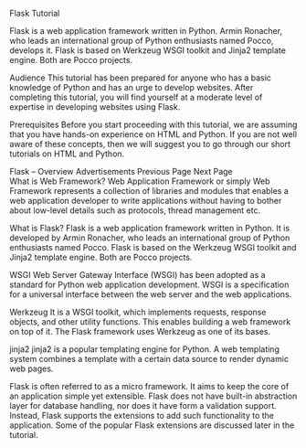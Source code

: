 
Flask Tutorial
    
Flask is a web application framework written in Python. Armin Ronacher, who leads an international group of Python enthusiasts named Pocco, develops it. Flask is based on Werkzeug WSGI toolkit and Jinja2 template engine. Both are Pocco projects.

Audience
This tutorial has been prepared for anyone who has a basic knowledge of Python and has an urge to develop websites. After completing this tutorial, you will find yourself at a moderate level of expertise in developing websites using Flask.

Prerequisites
Before you start proceeding with this tutorial, we are assuming that you have hands-on experience on HTML and Python. If you are not well aware of these concepts, then we will suggest you to go through our short tutorials on HTML and Python.


Flask – Overview
Advertisements
 Previous Page Next Page  
What is Web Framework?
Web Application Framework or simply Web Framework represents a collection of libraries and modules that enables a web application developer to write applications without having to bother about low-level details such as protocols, thread management etc.

What is Flask?
Flask is a web application framework written in Python. It is developed by Armin Ronacher, who leads an international group of Python enthusiasts named Pocco. Flask is based on the Werkzeug WSGI toolkit and Jinja2 template engine. Both are Pocco projects.

WSGI
Web Server Gateway Interface (WSGI) has been adopted as a standard for Python web application development. WSGI is a specification for a universal interface between the web server and the web applications.

Werkzeug
It is a WSGI toolkit, which implements requests, response objects, and other utility functions. This enables building a web framework on top of it. The Flask framework uses Werkzeug as one of its bases.

jinja2
jinja2 is a popular templating engine for Python. A web templating system combines a template with a certain data source to render dynamic web pages.

Flask is often referred to as a micro framework. It aims to keep the core of an application simple yet extensible. Flask does not have built-in abstraction layer for database handling, nor does it have form a validation support. Instead, Flask supports the extensions to add such functionality to the application. Some of the popular Flask extensions are discussed later in the tutorial.
